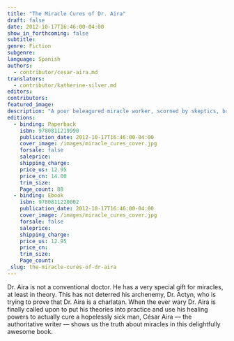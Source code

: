 ```yaml
---
title: "The Miracle Cures of Dr. Aira"
draft: false
date: 2012-10-17T16:46:00-04:00
show_in_forthcoming: false
subtitle:
genre: Fiction
subgenre:
language: Spanish
authors:
  - contributor/cesar-aira.md
translators:
  - contributor/katherine-silver.md
editors:
contributors:
featured_image:
description: "A poor beleagured miracle worker, scorned by skeptics, bravely decides to use his supernatural powers. "
editions:
  - binding: Paperback
    isbn: 9780811219990
    publication_date: 2012-10-17T16:46:00-04:00
    cover_image: /images/miracle_cures_cover.jpg
    forsale: false
    saleprice:
    shipping_charge:
    price_us: 12.95
    price_cn: 14.00
    trim_size:
    Page_count: 88
  - binding: Ebook
    isbn: 9780811220002
    publication_date: 2012-10-17T16:46:00-04:00
    cover_image: /images/miracle_cures_cover.jpg
    forsale: false
    saleprice:
    shipping_charge:
    price_us: 12.95
    price_cn:
    trim_size:
    Page_count:
_slug: the-miracle-cures-of-dr-aira
---
```


Dr. Aira is not a conventional doctor. He has a very special gift for miracles, at least in theory. This has not deterred his archenemy, Dr. Actyn, who is trying to prove that Dr. Aira is a charlatan. When the ever wary Dr. Aira is finally called upon to put his theories into practice and use his healing powers to actually cure a hopelessly sick man, César Aira — the authoritative writer — shows us the truth about miracles in this delightfully awesome book. 

